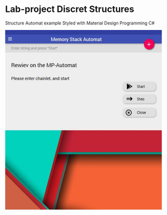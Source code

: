 # Lab-project Discret Structures
Structure Automat example
Styled with Material Design
Programming C#

![Structure Automat example](https://github.com/maximtis/Lab-project-4-DS-Max/blob/master/ds.JPG "Structure Automat example")

